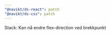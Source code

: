 ```yaml
---
"@navikt/ds-react": patch
"@navikt/ds-css": patch
---
```


Stack: Kan nå endre flex-direction ved brekkpunkt
